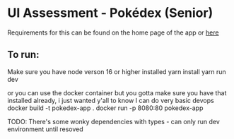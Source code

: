 # UI Assessment - Pokédex (Senior)

Requirements for this can be found on the home page of the app or [here](./src/README.md)

## To run:

Make sure you have node verson 16 or higher installed
yarn install
yarn run dev

or you can use the docker container but you gotta make sure you have that installed already, i just wanted y'all to know I can do very basic devops
docker build -t pokedex-app .
docker run -p 8080:80 pokedex-app

TODO: There's some wonky dependencies with types - can only run dev environment until resoved
